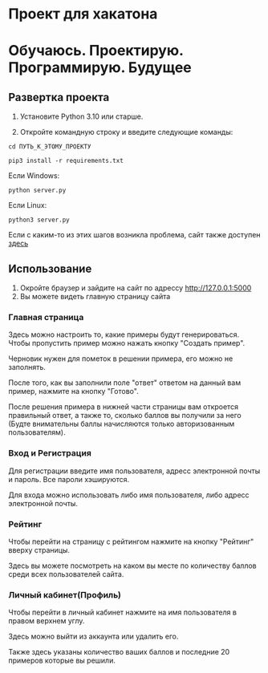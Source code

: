 # Проект для хакатона
# Обучаюсь. Проектирую. Программирую. Будущее

## Развертка проекта
1. Установите Python 3.10 или старше.

2. Откройте командную строку и введите следующие команды:


`cd ПУТЬ_К_ЭТОМУ_ПРОЕКТУ`

`pip3 install -r requirements.txt`

Если Windows:

`python server.py`

Если Linux:

`python3 server.py`

Если с каким-то из этих шагов возникла проблема, сайт также доступен [здесь](https://math-generator-169-spb.glitch.me/index)
## Использование

1. Окройте браузер и зайдите на сайт по адрессу http://127.0.0.1:5000
2. Вы можете видеть главную страницу сайта

### Главная страница
Здесь можно настроить то, какие примеры будут генерироваться. Чтобы пропустить пример можно нажать кнопку "Создать пример". 

Черновик нужен для пометок в решении примера, его можно не заполнять.

После того, как вы заполнили поле "ответ" ответом на данный вам пример, нажмите на кнопку "Готово".

После решения примера в нижней части страницы вам откроется правильный ответ, а также то, сколько баллов вы получили за него (Будте внимательны баллы начисляются только авторизованным пользователям).

### Вход и Регистрация
Для регистрации введите имя пользователя, адресс электронной почты и пароль. Все пароли хэшируются.

Для входа можно использовать либо имя пользователя, либо адресс электронной почты.

### Рейтинг
Чтобы перейти на страницу с рейтингом нажмите на кнопку "Рейтинг" вверху страницы.

Здесь вы можете посмотреть на каком вы месте по количеству баллов среди всех пользователей сайта.

### Личный кабинет(Профиль)

Чтобы перейти в личный кабинет нажмите на имя пользователя в правом верхнем углу.

Здесь можно выйти из аккаунта или удалить его. 

Также здесь указаны количество ваших баллов и последние 20 примеров которые вы решили.